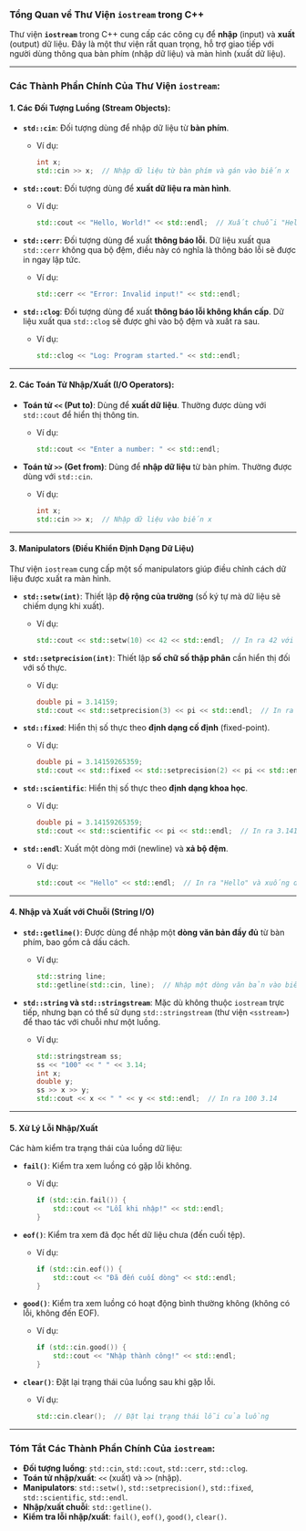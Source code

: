 ### **Tổng Quan về Thư Viện `iostream` trong C++**

Thư viện **`iostream`** trong C++ cung cấp các công cụ để **nhập** (input) và **xuất** (output) dữ liệu. Đây là một thư viện rất quan trọng, hỗ trợ giao tiếp với người dùng thông qua bàn phím (nhập dữ liệu) và màn hình (xuất dữ liệu).

---

### **Các Thành Phần Chính Của Thư Viện `iostream`:**

#### **1. Các Đối Tượng Luồng (Stream Objects):**

- **`std::cin`**: Đối tượng dùng để nhập dữ liệu từ **bàn phím**.
    
    - Ví dụ:
        
        ```cpp
        int x;
        std::cin >> x;  // Nhập dữ liệu từ bàn phím và gán vào biến x
        ```
        
- **`std::cout`**: Đối tượng dùng để **xuất dữ liệu ra màn hình**.
    
    - Ví dụ:
        
        ```cpp
        std::cout << "Hello, World!" << std::endl;  // Xuất chuỗi "Hello, World!" ra màn hình
        ```
        
- **`std::cerr`**: Đối tượng dùng để xuất **thông báo lỗi**. Dữ liệu xuất qua `std::cerr` không qua bộ đệm, điều này có nghĩa là thông báo lỗi sẽ được in ngay lập tức.
    
    - Ví dụ:
        
        ```cpp
        std::cerr << "Error: Invalid input!" << std::endl;
        ```
        
- **`std::clog`**: Đối tượng dùng để xuất **thông báo lỗi không khẩn cấp**. Dữ liệu xuất qua `std::clog` sẽ được ghi vào bộ đệm và xuất ra sau.
    
    - Ví dụ:
        
        ```cpp
        std::clog << "Log: Program started." << std::endl;
        ```
        

---

#### **2. Các Toán Tử Nhập/Xuất (I/O Operators):**

- **Toán tử `<<` (Put to)**: Dùng để **xuất dữ liệu**. Thường được dùng với `std::cout` để hiển thị thông tin.
    
    - Ví dụ:
        
        ```cpp
        std::cout << "Enter a number: " << std::endl;
        ```
        
- **Toán tử `>>` (Get from)**: Dùng để **nhập dữ liệu** từ bàn phím. Thường được dùng với `std::cin`.
    
    - Ví dụ:
        
        ```cpp
        int x;
        std::cin >> x;  // Nhập dữ liệu vào biến x
        ```
        

---

#### **3. Manipulators (Điều Khiển Định Dạng Dữ Liệu)**

Thư viện `iostream` cung cấp một số manipulators giúp điều chỉnh cách dữ liệu được xuất ra màn hình.

- **`std::setw(int)`**: Thiết lập **độ rộng của trường** (số ký tự mà dữ liệu sẽ chiếm dụng khi xuất).
    
    - Ví dụ:
        
        ```cpp
        std::cout << std::setw(10) << 42 << std::endl;  // In ra 42 với độ rộng 10
        ```
        
- **`std::setprecision(int)`**: Thiết lập **số chữ số thập phân** cần hiển thị đối với số thực.
    
    - Ví dụ:
        
        ```cpp
        double pi = 3.14159;
        std::cout << std::setprecision(3) << pi << std::endl;  // In ra 3.14
        ```
        
- **`std::fixed`**: Hiển thị số thực theo **định dạng cố định** (fixed-point).
    
    - Ví dụ:
        
        ```cpp
        double pi = 3.14159265359;
        std::cout << std::fixed << std::setprecision(2) << pi << std::endl;  // In ra 3.14
        ```
        
- **`std::scientific`**: Hiển thị số thực theo **định dạng khoa học**.
    
    - Ví dụ:
        
        ```cpp
        double pi = 3.14159265359;
        std::cout << std::scientific << pi << std::endl;  // In ra 3.141593e+00
        ```
        
- **`std::endl`**: Xuất một dòng mới (newline) và **xả bộ đệm**.
    
    - Ví dụ:
        
        ```cpp
        std::cout << "Hello" << std::endl;  // In ra "Hello" và xuống dòng mới
        ```
        

---

#### **4. Nhập và Xuất với Chuỗi (String I/O)**

- **`std::getline()`**: Được dùng để nhập một **dòng văn bản đầy đủ** từ bàn phím, bao gồm cả dấu cách.
    
    - Ví dụ:
        
        ```cpp
        std::string line;
        std::getline(std::cin, line);  // Nhập một dòng văn bản vào biến line
        ```
        
- **`std::string` và `std::stringstream`**: Mặc dù không thuộc `iostream` trực tiếp, nhưng bạn có thể sử dụng `std::stringstream` (thư viện `<sstream>`) để thao tác với chuỗi như một luồng.
    
    - Ví dụ:
        
        ```cpp
        std::stringstream ss;
        ss << "100" << " " << 3.14;
        int x;
        double y;
        ss >> x >> y;
        std::cout << x << " " << y << std::endl;  // In ra 100 3.14
        ```
        

---

#### **5. Xử Lý Lỗi Nhập/Xuất**

Các hàm kiểm tra trạng thái của luồng dữ liệu:

- **`fail()`**: Kiểm tra xem luồng có gặp lỗi không.
    
    - Ví dụ:
        
        ```cpp
        if (std::cin.fail()) {
            std::cout << "Lỗi khi nhập!" << std::endl;
        }
        ```
        
- **`eof()`**: Kiểm tra xem đã đọc hết dữ liệu chưa (đến cuối tệp).
    
    - Ví dụ:
        
        ```cpp
        if (std::cin.eof()) {
            std::cout << "Đã đến cuối dòng" << std::endl;
        }
        ```
        
- **`good()`**: Kiểm tra xem luồng có hoạt động bình thường không (không có lỗi, không đến EOF).
    
    - Ví dụ:
        
        ```cpp
        if (std::cin.good()) {
            std::cout << "Nhập thành công!" << std::endl;
        }
        ```
        
- **`clear()`**: Đặt lại trạng thái của luồng sau khi gặp lỗi.
    
    - Ví dụ:
        
        ```cpp
        std::cin.clear();  // Đặt lại trạng thái lỗi của luồng
        ```
        

---

### **Tóm Tắt Các Thành Phần Chính Của `iostream`:**

- **Đối tượng luồng**: `std::cin`, `std::cout`, `std::cerr`, `std::clog`.
- **Toán tử nhập/xuất**: `<<` (xuất) và `>>` (nhập).
- **Manipulators**: `std::setw()`, `std::setprecision()`, `std::fixed`, `std::scientific`, `std::endl`.
- **Nhập/xuất chuỗi**: `std::getline()`.
- **Kiểm tra lỗi nhập/xuất**: `fail()`, `eof()`, `good()`, `clear()`.